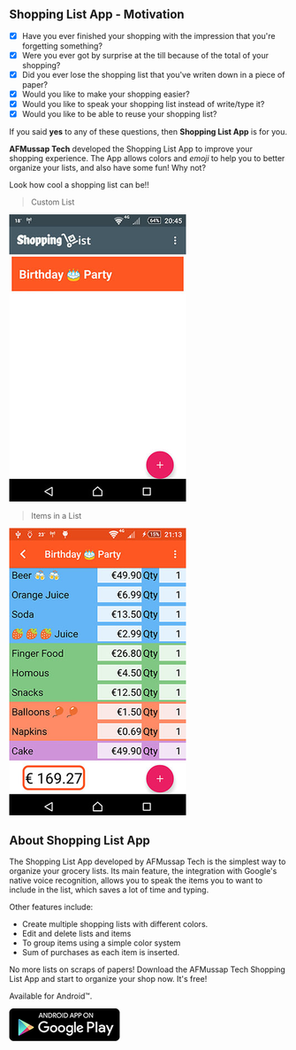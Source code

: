 ## Shopping List App - Motivation

* [x] Have you ever finished your shopping with the impression that you're forgetting something?
* [x] Were you ever got by surprise at the till because of the total of your shopping?
* [x] Did you ever lose the shopping list that you've writen down in a piece of paper?
* [x] Would you like to make your shopping easier?
* [x] Would you like to speak your shopping list instead of write/type it?
* [x] Would you like to be able to reuse your shopping list?

If you said **yes** to any of these questions, then **Shopping List App** is for you.

**AFMussap Tech** developed the Shopping List App to improve your shopping experience. The App allows colors and _emoji_ to help you to better organize your lists, and also have some fun! Why not?

Look how cool a shopping list can be!!

> Custom List


![](/images/overview-02.jpg)

> Items in a List


![](/images/overview-04.jpg)


## About Shopping List App

The Shopping List App developed by AFMussap Tech is the simplest way to organize your grocery lists. Its main feature, the integration with Google's native voice recognition, allows you to speak the items you to want to include in the list, which saves a lot of time and typing.

Other features include:

* Create multiple shopping lists with different colors.
* Edit and delete lists and items
* To group items using a simple color system
* Sum of purchases as each item is inserted.

No more lists on scraps of papers! Download the AFMussap Tech Shopping List App and start to organize your shop now. It's free!

Available for Android™.

[![](/images/google-play-badge-200x59.png)](https://play.google.com/store/apps/details?id=mussapappsshoppinglist.fmussap.com.shoppinglist)
